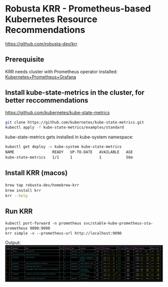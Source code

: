 # Robusta KRR - Prometheus-based Kubernetes Resource Recommendations

https://github.com/robusta-dev/krr

## Prerequisite

KRR needs cluster with Prometheus operator installed:  
[Kubernetes+Prometheus+Grafana](../Kubernetes+Prometheus+Grafana/README.md)

## Install kube-state-metrics in the cluster, for better reccommendations

https://github.com/kubernetes/kube-state-metrics

```sh
git clone https://github.com/kubernetes/kube-state-metrics.git
kubectl apply -f kube-state-metrics/examples/standard
```

kube-state-metrics gets installed in kube-system namespace:
```sh
kubectl get deploy -n kube-system kube-state-metrics
NAME                 READY   UP-TO-DATE   AVAILABLE   AGE
kube-state-metrics   1/1     1            1           56m
```

## Install KRR (macos)

```sh
brew tap robusta-dev/homebrew-krr
brew install krr
krr --help
```

## Run KRR

```
kubectl port-forward -n prometheus svc/stable-kube-prometheus-sta-prometheus 9090:9090 
krr simple -v --prometheus-url http://localhost:9090
```

Output:
![image](./screen.png)